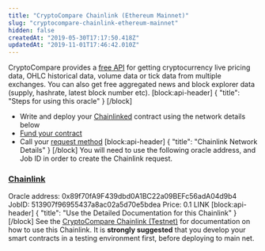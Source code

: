 ```yaml
---
title: "CryptoCompare Chainlink (Ethereum Mainnet)"
slug: "cryptocompare-chainlink-ethereum-mainnet"
hidden: false
createdAt: "2019-05-30T17:17:50.418Z"
updatedAt: "2019-11-01T17:46:42.010Z"
---
```

CryptoCompare provides a <a href="https://min-api.cryptocompare.com/" target="_blank">free API</a> for getting cryptocurrency live pricing data, OHLC historical data, volume data or tick data from multiple exchanges. You can also get free aggregated news and block explorer data (supply, hashrate, latest block number etc).
[block:api-header]
{
  "title": "Steps for using this oracle"
}
[/block]
- Write and deploy your [Chainlinked](doc:create-a-chainlinked-project) contract using the network details below
- [Fund your contract](doc:fund-your-contract) 
- Call your [request method](#section-chainlink-examples) 
[block:api-header]
{
  "title": "Chainlink Network Details"
}
[/block]
You will need to use the following oracle address, and Job ID in order to create the Chainlink request.

### <a href="https://chain.link" target="_blank">Chainlink</a>
Oracle address: 0x89f70fA9F439dbd0A1BC22a09BEFc56adA04d9b4
JobID: 513907f96955437a8ac02a5d70e5bdea
Price: 0.1 LINK
[block:api-header]
{
  "title": "Use the Detailed Documentation for this Chainlink"
}
[/block]
See the [CryptoCompare Chainlink (Testnet)](doc:cryptocompare#section-create-your-chainlinked-contract) for documentation on how to use this Chainlink. It is **strongly suggested** that you develop your smart contracts in a testing environment first, before deploying to main net.